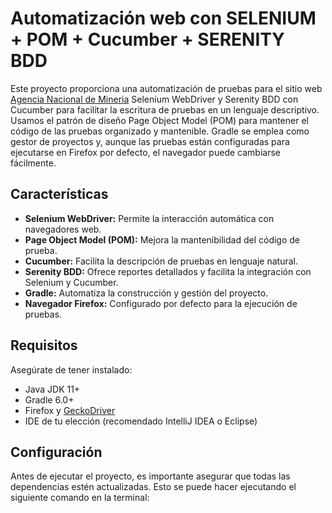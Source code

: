 # Automatización web con SELENIUM + POM + Cucumber + SERENITY BDD

Este proyecto proporciona una automatización de pruebas para el sitio web [Agencia Nacional de Mineria](https://ptm-front-cal-hgd8hbgpdbcsbah2.eastus2-01.azurewebsites.net/login) Selenium WebDriver y Serenity BDD con Cucumber para facilitar la escritura de pruebas en un lenguaje descriptivo. Usamos el patrón de diseño Page Object Model (POM) para mantener el código de las pruebas organizado y mantenible. Gradle se emplea como gestor de proyectos y, aunque las pruebas están configuradas para ejecutarse en Firefox por defecto, el navegador puede cambiarse fácilmente.

## Características

- **Selenium WebDriver:** Permite la interacción automática con navegadores web.
- **Page Object Model (POM):** Mejora la mantenibilidad del código de prueba.
- **Cucumber:** Facilita la descripción de pruebas en lenguaje natural.
- **Serenity BDD:** Ofrece reportes detallados y facilita la integración con Selenium y Cucumber.
- **Gradle:** Automatiza la construcción y gestión del proyecto.
- **Navegador Firefox:** Configurado por defecto para la ejecución de pruebas.

## Requisitos

Asegúrate de tener instalado:

- Java JDK 11+
- Gradle 6.0+
- Firefox y [GeckoDriver](https://github.com/mozilla/geckodriver/releases)
- IDE de tu elección (recomendado IntelliJ IDEA o Eclipse)

  
## Configuración

Antes de ejecutar el proyecto, es importante asegurar que todas las dependencias estén actualizadas.
Esto se puede hacer ejecutando el siguiente comando en la terminal:
